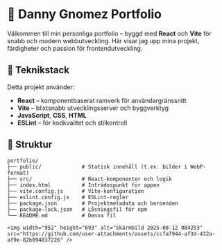 # 🎨 Danny Gnomez Portfolio

Välkommen till min personliga portfolio – byggd med **React** och **Vite** för snabb och modern webbutveckling. Här visar jag upp mina projekt, färdigheter och passion för frontendutveckling.

## 🚀 Teknikstack

Detta projekt använder:

- **React** – komponentbaserat ramverk för användargränssnitt
- **Vite** – blixtsnabb utvecklingsserver och byggverktyg
- **JavaScript**, **CSS**, **HTML**
- **ESLint** – för kodkvalitet och stilkontroll

## 📁 Struktur

```plaintext
portfolio/
├── public/             # Statisk innehåll (t.ex. bilder i WebP-format)
├── src/                # React-komponenter och logik
├── index.html          # Inträdespunkt för appen
├── vite.config.js      # Vite-konfiguration
├── eslint.config.js    # ESLint-regler
├── package.json        # Projektmetadata och beroenden
├── package-lock.json   # Låsningsfil för npm
└── README.md           # Denna fil

<img width="952" height="693" alt="Skärmbild 2025-08-12 084253" src="https://github.com/user-attachments/assets/ccfa7944-af3d-432a-af9e-82b094837226" />
